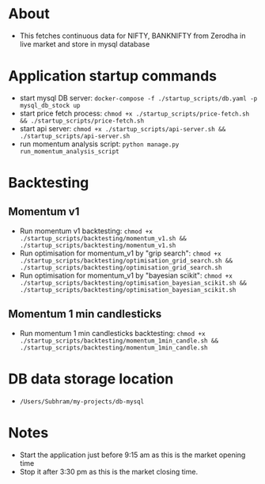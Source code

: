 # About
* This fetches continuous data for NIFTY, BANKNIFTY from Zerodha in live market and store in mysql database

# Application startup commands
* start mysql DB server: `docker-compose -f ./startup_scripts/db.yaml -p mysql_db_stock up`
* start price fetch process: `chmod +x ./startup_scripts/price-fetch.sh && ./startup_scripts/price-fetch.sh`
* start api server: `chmod +x ./startup_scripts/api-server.sh && ./startup_scripts/api-server.sh`
* run momentum analysis script: `python manage.py run_momentum_analysis_script`

# Backtesting
## Momentum v1
* Run momentum v1 backtesting: `chmod +x ./startup_scripts/backtesting/momentum_v1.sh && ./startup_scripts/backtesting/momentum_v1.sh`
* Run optimisation for momentum_v1 by "grip search": `chmod +x ./startup_scripts/backtesting/optimisation_grid_search.sh && ./startup_scripts/backtesting/optimisation_grid_search.sh`
* Run optimisation for momentum_v1 by "bayesian scikit": `chmod +x ./startup_scripts/backtesting/optimisation_bayesian_scikit.sh && ./startup_scripts/backtesting/optimisation_bayesian_scikit.sh`

## Momentum 1 min candlesticks
* Run momentum 1 min candlesticks backtesting: `chmod +x ./startup_scripts/backtesting/momentum_1min_candle.sh && ./startup_scripts/backtesting/momentum_1min_candle.sh`

# DB data storage location
* `/Users/Subhram/my-projects/db-mysql`

# Notes
* Start the application just before 9:15 am as this is the market opening time
* Stop it after 3:30 pm as this is the market closing time.

